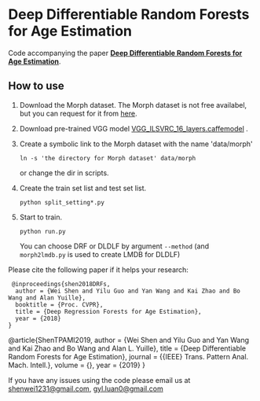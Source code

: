 # Deep Differentiable Random Forests for Age Estimation

Code accompanying the paper [**Deep Differentiable Random Forests for Age Estimation**](https://arxiv.org/pdf/1907.10665.pdf).

## How to use

1. Download the Morph dataset. The Morph dataset is not free availabel, but you can request for it from [here](https://ebill.uncw.edu/C20231_ustores/web/store_main.jsp?STOREID=4).
2. Download pre-trained VGG model [VGG_ILSVRC_16_layers.caffemodel](http://www.robots.ox.ac.uk/~vgg/software/very_deep/caffe/VGG_ILSVRC_16_layers.caffemodel) .
3. Create a symbolic link to the Morph dataset with the name 'data/morph'

    `ln -s 'the directory for Morph dataset' data/morph`  

    or change the dir in scripts.  
4. Create the train set list and test set list.

    `python split_setting*.py`
5. Start to train.

    `python run.py`
    
    You can choose DRF or DLDLF by argument `--method`
    (and `morph2lmdb.py` is used to create LMDB for DLDLF)

Please cite the following paper if it helps your research:
   
     @inproceedings{shen2018DRFs,
      author = {Wei Shen and Yilu Guo and Yan Wang and Kai Zhao and Bo Wang and Alan Yuille},
      booktitle = {Proc. CVPR},
      title = {Deep Regression Forests for Age Estimation},
      year = {2018}
    }
    
   @article{ShenTPAMI2019,
     author    = {Wei Shen and
                 Yilu Guo and
                 Yan Wang and
                 Kai Zhao and
                 Bo Wang and
                 Alan L. Yuille},
    title     = {Deep Differentiable Random Forests for Age Estimation},
    journal   = {{IEEE} Trans. Pattern Anal. Mach. Intell.},
    volume    = {},
    year      = {2019}
    }

If you have any issues using the code please email us at shenwei1231@gmail.com, gyl.luan0@gmail.com
